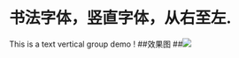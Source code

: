 # 书法字体，竖直字体，从右至左.
This is a text vertical group demo !
##效果图
##![](https://github.com/xandone/TextVerticalDemo/blob/master/demo20160907.png)

